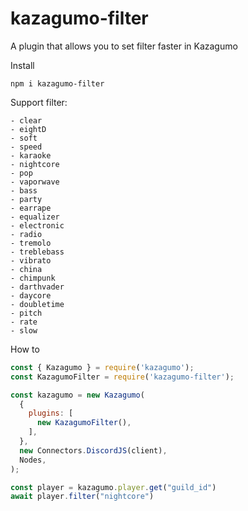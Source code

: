 # kazagumo-filter
A plugin that allows you to set filter faster in Kazagumo

Install
```
npm i kazagumo-filter
```

Support filter:
```
- clear
- eightD
- soft
- speed
- karaoke
- nightcore
- pop
- vaporwave
- bass
- party
- earrape
- equalizer
- electronic
- radio
- tremolo
- treblebass
- vibrato
- china
- chimpunk
- darthvader
- daycore
- doubletime
- pitch
- rate
- slow
```

How to
```js
const { Kazagumo } = require('kazagumo');
const KazagumoFilter = require('kazagumo-filter');

const kazagumo = new Kazagumo(
  {
    plugins: [
      new KazagumoFilter(),
    ],
  },
  new Connectors.DiscordJS(client),
  Nodes,
);

const player = kazagumo.player.get("guild_id")
await player.filter("nightcore")
```